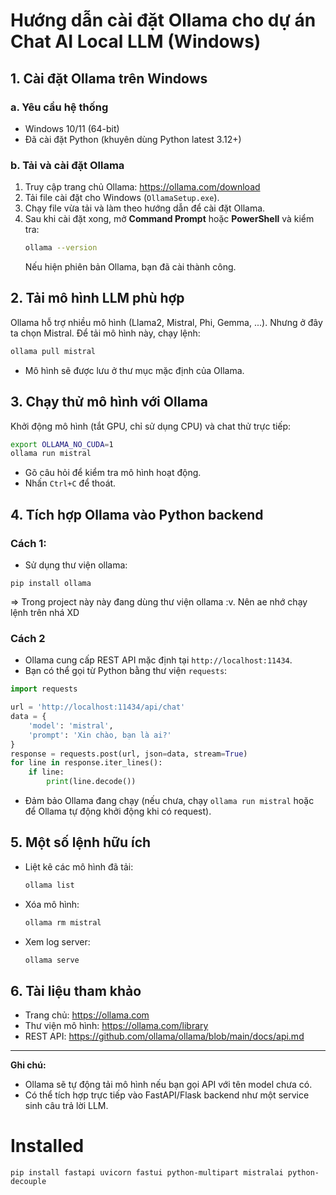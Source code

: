 # Hướng dẫn cài đặt Ollama cho dự án Chat AI Local LLM (Windows)

## 1. Cài đặt Ollama trên Windows

### a. Yêu cầu hệ thống
- Windows 10/11 (64-bit)
- Đã cài đặt Python (khuyên dùng Python latest  3.12+)

### b. Tải và cài đặt Ollama
1. Truy cập trang chủ Ollama: https://ollama.com/download
2. Tải file cài đặt cho Windows (`OllamaSetup.exe`).
3. Chạy file vừa tải và làm theo hướng dẫn để cài đặt Ollama.
4. Sau khi cài đặt xong, mở **Command Prompt** hoặc **PowerShell** và kiểm tra:
   ```sh
   ollama --version
   ```
   Nếu hiện phiên bản Ollama, bạn đã cài thành công.

## 2. Tải mô hình LLM phù hợp

Ollama hỗ trợ nhiều mô hình (Llama2, Mistral, Phi, Gemma, ...). Nhưng ở đây ta chọn Mistral. Để tải mô hình này, chạy lệnh:

```sh
ollama pull mistral
``` 
- Mô hình sẽ được lưu ở thư mục mặc định của Ollama.

## 3. Chạy thử mô hình với Ollama

Khởi động mô hình (tắt GPU, chỉ sử dụng CPU) và chat thử trực tiếp:

```sh
export OLLAMA_NO_CUDA=1 
ollama run mistral
``` 

- Gõ câu hỏi để kiểm tra mô hình hoạt động.
- Nhấn `Ctrl+C` để thoát.

## 4. Tích hợp Ollama vào Python backend

### Cách 1:
- Sử dụng thư viện ollama:
```
pip install ollama
```
=> Trong project này này đang dùng thư viện ollama :v. Nên ae nhớ chạy lệnh trên nhá XD

### Cách 2
- Ollama cung cấp REST API mặc định tại `http://localhost:11434`.
- Bạn có thể gọi từ Python bằng thư viện `requests`:

```python
import requests

url = 'http://localhost:11434/api/chat'
data = {
    'model': 'mistral',
    'prompt': 'Xin chào, bạn là ai?'
}
response = requests.post(url, json=data, stream=True)
for line in response.iter_lines():
    if line:
        print(line.decode())
```

- Đảm bảo Ollama đang chạy (nếu chưa, chạy `ollama run mistral` hoặc để Ollama tự động khởi động khi có request). 

## 5. Một số lệnh hữu ích

- Liệt kê các mô hình đã tải:
  ```sh
  ollama list
  ```
- Xóa mô hình:
  ```sh
  ollama rm mistral
  ```
- Xem log server:
  ```sh
  ollama serve
  ```

## 6. Tài liệu tham khảo
- Trang chủ: https://ollama.com
- Thư viện mô hình: https://ollama.com/library
- REST API: https://github.com/ollama/ollama/blob/main/docs/api.md

---
**Ghi chú:**
- Ollama sẽ tự động tải mô hình nếu bạn gọi API với tên model chưa có.
- Có thể tích hợp trực tiếp vào FastAPI/Flask backend như một service sinh câu trả lời LLM. 

# Installed
`pip install fastapi uvicorn fastui python-multipart mistralai python-decouple
`
